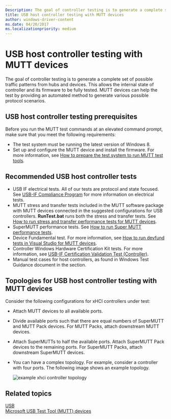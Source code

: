 ```yaml
---
Description: The goal of controller testing is to generate a complete set of possible traffic patterns from hubs and devices.
title: USB host controller testing with MUTT devices
author: windows-driver-content
ms.date: 04/20/2017
ms.localizationpriority: medium
---
```


# USB host controller testing with MUTT devices


The goal of controller testing is to generate a complete set of possible traffic patterns from hubs and devices. This allows the internal state of controller and its firmware to be fully tested. MUTT devices can help the test by providing an automated method to generate various possible protocol scenarios.

## USB host controller testing prerequisites


Before you run the MUTT test commands at an elevated command prompt, make sure that you meet the following requirements:

-   The test system must be running the latest version of Windows 8.
-   Set up and configure the MUTT device and install the firmware. For more information, see [How to prepare the test system to run MUTT test tools](mutt-testing-options.md).

## Recommended USB host controller tests


-   USB IF electrical tests. All of our tests are protocol and state focused. See [USB-IF Compliance Program](http://www.usb.org/developers/compliance/) for more information on electrical tests.
-   MUTT stress and transfer tests included in the MUTT software package with MUTT devices connected in the suggested configurations for USB controllers. **RunTest.bat** runs both the stress and transfer tests. See [How to run stress and transfer performance tests for MUTT devices](how-to-run-stress-and-transfer-and-super-mutt-performance-tests-for-mutt-devices.md).
-   SuperMUTT performance tests. See [How to run Super MUTT performance tests](how-to-run-stress-and-transfer-and-super-mutt-performance-tests-for-mutt-devices.md#supermutt-perf).
-   Device Fundamental test. For more information, see [How to run devfund tests in Visual Studio for MUTT devices](how-to-run-device-fundamental-tests-in-visual-studio-for-connected-mutt-devices.md).
-   Controller Windows Hardware Certification Kit tests. For more information, see [USB-IF Certification Validation Test (Controller)](http://go.microsoft.com/fwlink/p/?linkid=316509).
-   Manual test cases for host controllers, as found in Windows Test Guidance document in the section.

## Topologies for USB host controller testing with MUTT devices


Consider the following configurations for xHCI controllers under test:

-   Attach MUTT devices to all available ports.
-   Divide available ports such that there are equal numbers of SuperMUTT and MUTT Pack devices. For MUTT Packs, attach downstream MUTT devices.
-   Attach SuperMUTTs to half the available ports. Attach SuperMUTT Pack devices to the remaining ports. For SuperMUTT Packs, attach downstream SuperMUTT devices.
-   You can have a complex topology. For example, consider a controller with four ports. The following image shows an example topology.

    ![example xhci controller topology](images/fig12-xhci-controller-topology.png)

## Related topics
[USB](https://msdn.microsoft.com/library/windows/hardware/ff538930)  
[Microsoft USB Test Tool (MUTT) devices](microsoft-usb-test-tool--mutt--devices.md)  



